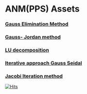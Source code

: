 # ANM(PPS) Assets

### [Gauss Elimination Method](https://onlinemschool.com/math/assistance/equation/gaus/)

### [Gauss- Jordan method](https://atozmath.com/CONM/GaussEli.aspx?q=GE2&q1=2%602x%2B5y%3D16%3B3x%2By%3D11%60GE2%60%601.25&dm=D&dp=4&do=0)

### [LU decomposition](https://atozmath.com/MatrixEv.aspx?q=ludecomp)

### [Iterative approach Gauss Seidal](https://atozmath.com/CONM/GaussEli.aspx?q=GS2)
 
### [Jacobi Iteration method](https://atozmath.com/CONM/GaussEli.aspx?q=GJ2&q1=2%602x%2B5y%3D16%3B3x%2By%3D11%60GJ2%60%601.25&dm=D&dp=4&do=0)

[![Hits](https://hits.seeyoufarm.com/api/count/incr/badge.svg?url=https%3A%2F%2Fgithub.com%2FRedop1189%2Fassets&count_bg=%2379C83D&title_bg=%23555555&icon=&icon_color=%23E7E7E7&title=Views&edge_flat=false)](https://hits.seeyoufarm.com)
